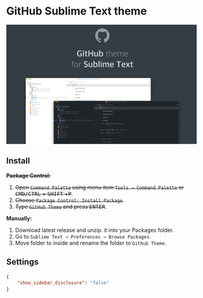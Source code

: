 # GitHub Sublime Text theme

![GitHub Sublime Text theme](./assets/screen.png)

## Install

**~~Package Control:~~**

1. ~~Open `Command Palette` using menu item `Tools → Command Palette` or <kbd>CMD/CTRL</kbd> + <kbd>SHIFT</kbd> +<kbd>P</kbd>~~.
2. ~~Choose `Package Control: Install Package`~~.
3. ~~Type `GitHub Theme` and press <kbd>ENTER</kbd>~~.

**Manually:**

1. Download latest release and unzip. it into your Packages folder.
2. Go to `Sublime Text → Preferences → Browse Packages`.
3. Move folder to inside and rename the folder to `Github Theme`.

## Settings

```json
{
    "show_sidebar_disclosure": "false"
}
```
